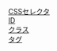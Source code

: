 [CSSセレクタ](cssセレクタ.md)  
[ID](id.md)  
[クラス](クラス.md)  
[タグ](タグ.md)  
[](.md)  
[](.md)  
[](.md)  
[](.md)  
